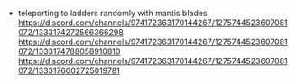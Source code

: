 - teleporting to ladders randomly with mantis blades https://discord.com/channels/974172363170144267/1275744523607081072/1333174272566366298 https://discord.com/channels/974172363170144267/1275744523607081072/1333174788058910810 https://discord.com/channels/974172363170144267/1275744523607081072/1333176002725019781

